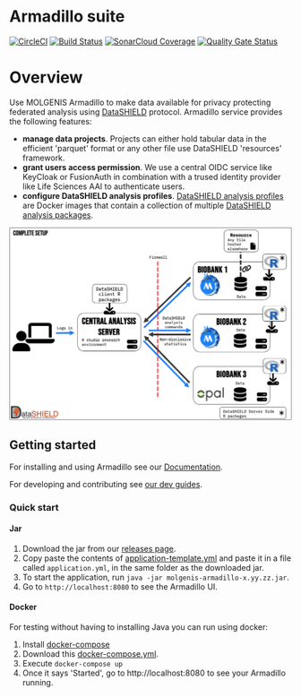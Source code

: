 # Armadillo suite

[![CircleCI](https://circleci.com/gh/molgenis/molgenis-service-armadillo.svg?style=shield)](https://circleci.com/gh/molgenis/molgenis-service-armadillo)
[![Build Status](https://dev.azure.com/molgenis/molgenis-service-armadillo/_apis/build/status/molgenis.molgenis-service-armadillo?branchName=master)](https://dev.azure.com/molgenis/molgenis-service-armadillo/_build/latest?definitionId=1&branchName=master)
[![SonarCloud Coverage](https://sonarcloud.io/api/project_badges/measure?project=org.molgenis%3Aarmadillo-service&metric=coverage)](https://sonarcloud.io/project/overview?id=org.molgenis%3Aarmadillo-service)
[![Quality Gate Status](https://sonarcloud.io/api/project_badges/measure?project=org.molgenis%3Aarmadillo-service&metric=alert_status)](https://sonarcloud.io/dashboard?id=org.molgenis%3Aarmadillo-service)

# Overview

Use MOLGENIS Armadillo to make data available for privacy protecting federated analysis using [DataSHIELD](https://datashield.org) protocol. Armadillo
service provides the following features:
* **manage data projects**. Projects can either hold tabular data in the efficient 'parquet' format or any other file use DataSHIELD
  'resources' framework.
* **grant users access permission**. We use a central OIDC service like KeyCloak or FusionAuth in combination with a trused identity provider like
  Life Sciences AAI to authenticate users.
* **configure DataSHIELD analysis profiles**. [DataSHIELD analysis profiles](https://www.datashield.org/help/standard-profiles-and-plaforms) are
  Docker images that contain a collection of multiple [DataSHIELD analysis packages](https://www.datashield.org/help/community-packages).

![DataSHIELD overview](docs/img/ds-complete-setup.png)

## Getting started

For installing and using Armadillo see our 
[Documentation](https://molgenis.github.io/molgenis-service-armadillo/pages/quick_start/). 

For developing and contributing see [our dev guides](https://molgenis.github.io/molgenis-service-armadillo/pages/dev_guides/).
 
### Quick start
#### Jar
1. Download the jar from our
[releases page](https://github.com/molgenis/molgenis-service-armadillo/releases). 
2. Copy paste the contents of 
[application-template.yml](https://github.com/molgenis/molgenis-service-armadillo/blob/master/application.template.yml)
and paste it in a file called `application.yml`, in the same folder as the downloaded jar. 
3. To start the application, run `java -jar molgenis-armadillo-x.yy.zz.jar`.
4. Go to `http://localhost:8080` to see the Armadillo UI.

#### Docker
For testing without having to installing Java you can run using docker:
1. Install [docker-compose](https://docs.docker.com/compose/install/)
2. Download this [docker-compose.yml](docker-compose.yml).
3. Execute `docker-compose up`
4. Once it says 'Started', go to http://localhost:8080 to see your Armadillo running.

